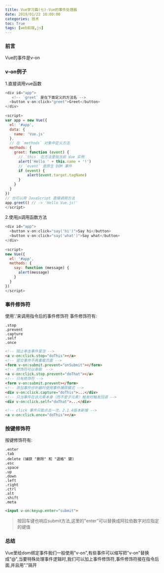 ```yaml
---
title: Vue学习篇(七)-Vue的事件处理器
date: 2019/01/22 10:00:00
categories: 技术
toc: True
tags: [web前端,js]
---
```



### 前言
Vue的事件是v-on


### v-on例子
1.直接调用vue函数
```js
<div id="app">
   <!-- `greet` 是在下面定义的方法名 -->
  <button v-on:click="greet">Greet</button>
</div>
 
<script>
var app = new Vue({
  el: '#app',
  data: {
    name: 'Vue.js'
  },
  // 在 `methods` 对象中定义方法
  methods: {
    greet: function (event) {
      // `this` 在方法里指当前 Vue 实例
      alert('Hello ' + this.name + '!')
      // `event` 是原生 DOM 事件
      if (event) {
          alert(event.target.tagName)
      }
    }
  }
})
// 也可以用 JavaScript 直接调用方法
app.greet() // -> 'Hello Vue.js!'
</script>
```

2.使用js调用函数方法
```js
<div id="app">
  <button v-on:click="say('hi')">Say hi</button>
  <button v-on:click="say('what')">Say what</button>
</div>
 
<script>
new Vue({
  el: '#app',
  methods: {
    say: function (message) {
      alert(message)
    }
  }
})
</script>
```

### 事件修饰符
使用'.'来调用指令后的事件修饰符
事件修饰符有:
```
.stop
.prevent
.capture
.self
.once
```

```html
<!-- 阻止单击事件冒泡 -->
<a v-on:click.stop="doThis"></a>
<!-- 提交事件不再重载页面 -->
<form v-on:submit.prevent="onSubmit"></form>
<!-- 修饰符可以串联  -->
<a v-on:click.stop.prevent="doThat"></a>
<!-- 只有修饰符 -->
<form v-on:submit.prevent></form>
<!-- 添加事件侦听器时使用事件捕获模式 -->
<div v-on:click.capture="doThis">...</div>
<!-- 只当事件在该元素本身（而不是子元素）触发时触发回调 -->
<div v-on:click.self="doThat">...</div>

<!-- click 事件只能点击一次，2.1.4版本新增 -->
<a v-on:click.once="doThis"></a>
```

### 按键修饰符
按键修饰符有:
```
.enter
.tab
.delete (捕获 "删除" 和 "退格" 键)
.esc
.space
.up
.down
.left
.right
.ctrl
.alt
.shift
.meta
```

```html
<input v-on:keyup.enter="submit">
```
>按回车键也响应submit方法,这里的"enter"可以替换成阿拉伯数字对应指定的键值

### 总结
Vue里给dom绑定事件我们一般使用"v-on",有些事件可以缩写把"v-on"替换成"@",当要特殊处理事件逻辑时,我们可以加上事件修饰符,事件修饰符接在指令后面,并且用"."隔开